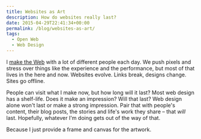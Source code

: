 ```yaml
---
title: Websites as Art
description: How do websites really last?
date: 2015-04-29T22:41:34+00:00
permalink: /blog/websites-as-art/
tags:
  - Open Web
  - Web Design
---
```


I [make the Web](/blog/explaining-web-design/) with a lot of different people each day. We push pixels and stress over things like the experience and the performance, but most of that lives in the here and now. Websites evolve. Links break, designs change. Sites go offline.

People can visit what I make now, but how long will it last? Most web design has a shelf-life. Does it make an impression? Will that last? Web design alone won't last or make a strong impression. Pair that with people's content, their blog posts, the stories and life's work they share – that _will_ last. Hopefully, whatever I'm doing gets out of the way of that.

Because I just provide a frame and canvas for the artwork.
